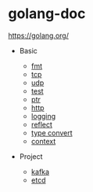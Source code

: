 # golang-doc
https://golang.org/

- Basic
    - [fmt](./fmt)
    - [tcp](./tcp)
    - [udp](./udp)
    - [test](./test)
    - [ptr](./ptr)
    - [http](./http)
    - [logging](./log)
    - [reflect](./reflect)
    - [type convert](./type_convert)
    - [context](./context)

- Project
    - [kafka](./kafka)
    - [etcd](./etcd)

